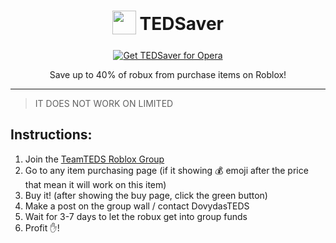 <h1 align="center">
    <sub>
        <img  src="https://github.com/DovydasTEDS/TEDSaver/blob/master/images/icon48.png?raw=true" height="38" width="38">
    </sub>
    TEDSaver
</h1>

<p align="center">
<a href="addons.opera.com/en-gb/extensions/details/TEDSaver"><img src="https://dev.opera.com/extensions/branding-guidelines/addons_206x58_en@2x.png" alt="Get TEDSaver for Opera"></a>
</p>

<p align="center">
    Save up to 40% of robux from purchase items on Roblox!
</p>

---


> IT DOES NOT WORK ON LIMITED

## Instructions:
1. Join the [TeamTEDS Roblox Group](https://www.roblox.com/groups/6593271/TeamT-E-D-S#!/about)
2. Go to any item purchasing page (if it showing 💰 emoji after the price that mean it will work on this item)
3. Buy it! (after showing the buy page, click the green button)
4. Make a post on the group wall / contact DovydasTEDS
5. Wait for 3-7 days to let the robux get into group funds
6. Profit ✋!
